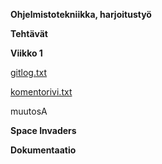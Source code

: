 **Ohjelmistotekniikka, harjoitustyö**

**Tehtävät**

**Viikko 1**

[gitlog.txt](https://github.com/ngaphi/ot-harjoitustyo/blob/master/laskarit/viikko1/gitlog.txt)

[komentorivi.txt](https://github.com/ngaphi/ot-harjoitustyo/blob/master/laskarit/viikko1/komentorivi.txt)

muutosA

**Space Invaders**

**Dokumentaatio**

